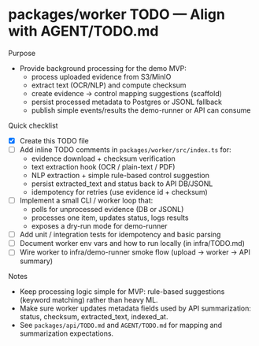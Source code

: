 # packages/worker TODO — Align with AGENT/TODO.md

Purpose
- Provide background processing for the demo MVP:
  - process uploaded evidence from S3/MinIO
  - extract text (OCR/NLP) and compute checksum
  - create evidence -> control mapping suggestions (scaffold)
  - persist processed metadata to Postgres or JSONL fallback
  - publish simple events/results the demo-runner or API can consume

Quick checklist
- [x] Create this TODO file
- [ ] Add inline TODO comments in `packages/worker/src/index.ts` for:
  - evidence download + checksum verification
  - text extraction hook (OCR / plain-text / PDF)
  - NLP extraction + simple rule-based control suggestion
  - persist extracted_text and status back to API DB/JSONL
  - idempotency for retries (use evidence id + checksum)
- [ ] Implement a small CLI / worker loop that:
  - polls for unprocessed evidence (DB or JSONL)
  - processes one item, updates status, logs results
  - exposes a dry-run mode for demo-runner
- [ ] Add unit / integration tests for idempotency and basic parsing
- [ ] Document worker env vars and how to run locally (in infra/TODO.md)
- [ ] Wire worker to infra/demo-runner smoke flow (upload -> worker -> API summary)

Notes
- Keep processing logic simple for MVP: rule-based suggestions (keyword matching) rather than heavy ML.
- Make sure worker updates metadata fields used by API summarization: status, checksum, extracted_text, indexed_at.
- See `packages/api/TODO.md` and `AGENT/TODO.md` for mapping and summarization expectations.
